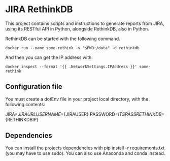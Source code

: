 # JIRA RethinkDB

This project contains scripts and instructions to generate reports from JIRA, using its RESTful
API in Python, alongside RethinkDB, also in Python.

RethinkDB can be started with the following command.

    docker run --name some-rethink -v "$PWD:/data" -d rethinkdb

And then you can get the IP address with:

    docker inspect --format '{{ .NetworkSettings.IPAddress }}' some-rethink

## Configuration file

You must create a dotEnv file in your project local directory, with the following contents:

JIRA=${JIRAURL}
USERNAME=${JIRAUSER}
PASSWORD=${ITSPASS}
RETHINKDB=${RETHINKDBIP}

## Dependencies

You can install the projects dependencies with pip install -r requirements.txt (you may have
to use sudo). You can also use Anaconda and conda instead.
